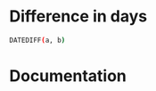 [
  id: mysql-date-diff
  tags:
  locations:
]: #

# Difference in days

````bash
DATEDIFF(a, b)
````

# Documentation

